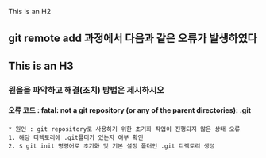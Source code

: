   This is an H2

   ## git remote add 과정에서 다음과 같은 오류가 발생하였다
  This is an H3
  -----------
  ### 원을을 파악하고 해결(조치) 방법은 제시하시오

  #### 오류 코드 : fatal: not a git repository (or any of the parent directories): .git

    * 원인 : git repository로 사용하기 위한 초기화 작업이 진행되지 않은 상태 오류
    1. 해당 디렉토리에 .git폴더가 있는지 여부 확인
    2. $ git init 명령어로 초기화 및 기본 설정 폴더인 .git 디렉토리 생성